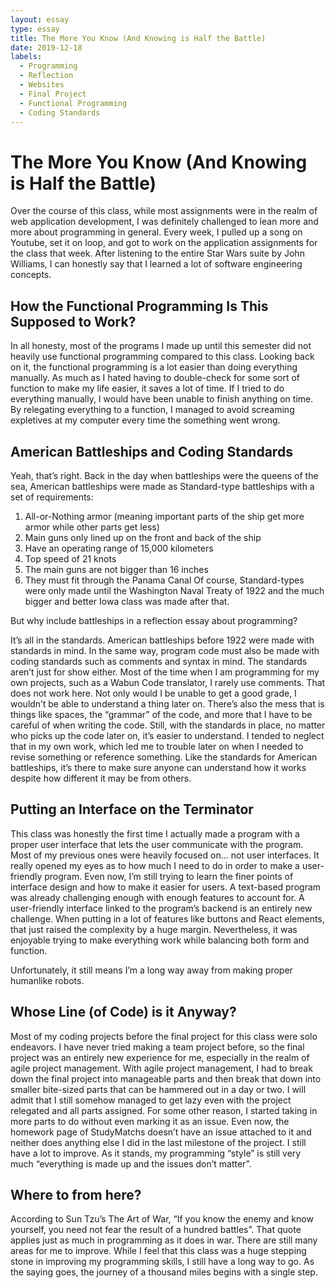 ```yaml
---
layout: essay
type: essay
title: The More You Know (And Knowing is Half the Battle)
date: 2019-12-18
labels:
  - Programming
  - Reflection
  - Websites
  - Final Project
  - Functional Programming
  - Coding Standards
---
```


# The More You Know (And Knowing is Half the Battle)

Over the course of this class, while most assignments were in the realm of web application development, I was definitely challenged to lean more and more about programming in general. Every week, I pulled up a song on Youtube, set it on loop, and got to work on the application assignments for the class that week. After listening to the entire Star Wars suite by John Williams, I can honestly say that I learned a lot of software engineering concepts.

## How the Functional Programming Is This Supposed to Work?

In all honesty, most of the programs I made up until this semester did not heavily use functional programming compared to this class. Looking back on it, the functional programming is a lot easier than doing everything manually. As much as I hated having to double-check for some sort of function to make my life easier, it saves a lot of time. If I tried to do everything manually, I would have been unable to finish anything on time. By relegating everything to a function, I managed to avoid screaming expletives at my computer every time the something went wrong.

## American Battleships and Coding Standards

Yeah, that’s right. Back in the day when battleships were the queens of the sea, American battleships were made as Standard-type battleships with a set of requirements:
1.	All-or-Nothing armor (meaning important parts of the ship get more armor while other parts get less)
2.	Main guns only lined up on the front and back of the ship
3.	Have an operating range of 15,000 kilometers
4.	Top speed of 21 knots
5.	The main guns are not bigger than 16 inches
6.	They must fit through the Panama Canal
Of course, Standard-types were only made until the Washington Naval Treaty of 1922 and the much bigger and better Iowa class was made after that.

But why include battleships in a reflection essay about programming?

It’s all in the standards. American battleships before 1922 were made with standards in mind. In the same way, program code must also be made with coding standards such as comments and syntax in mind. The standards aren’t just for show either. Most of the time when I am programming for my own projects, such as a Wabun Code translator, I rarely use comments. That does not work here. Not only would I be unable to get a good grade, I wouldn’t be able to understand a thing later on. There’s also the mess that is things like spaces, the “grammar” of the code, and more that I have to be careful of when writing the code. Still, with the standards in place, no matter who picks up the code later on, it’s easier to understand. I tended to neglect that in my own work, which led me to trouble later on when I needed to revise something or reference something. Like the standards for American battleships, it’s there to make sure anyone can understand how it works despite how different it may be from others.

## Putting an Interface on the Terminator

This class was honestly the first time I actually made a program with a proper user interface that lets the user communicate with the program. Most of my previous ones were heavily focused on… not user interfaces. It really opened my eyes as to how much I need to do in order to make a user-friendly program. Even now, I’m still trying to learn the finer points of interface design and how to make it easier for users. A text-based program was already challenging enough with enough features to account for. A user-friendly interface linked to the program’s backend is an entirely new challenge. When putting in a lot of features like buttons and React elements, that just raised the complexity by a huge margin. Nevertheless, it was enjoyable trying to make everything work while balancing both form and function.

Unfortunately, it still means I’m a long way away from making proper humanlike robots.

## Whose Line (of Code) is it Anyway?

Most of my coding projects before the final project for this class were solo endeavors. I have never tried making a team project before, so the final project was an entirely new experience for me, especially in the realm of agile project management. With agile project management, I had to break down the final project into manageable parts and then break that down into smaller bite-sized parts that can be hammered out in a day or two. I will admit that I still somehow managed to get lazy even with the project relegated and all parts assigned. For some other reason, I started taking in more parts to do without even marking it as an issue. Even now, the homework page of StudyMatchs doesn’t have an issue attached to it and neither does anything else I did in the last milestone of the project. I still have a lot to improve. As it stands, my programming “style” is still very much “everything is made up and the issues don’t matter”.

## Where to from here?
According to Sun Tzu’s The Art of War, “If you know the enemy and know yourself, you need not fear the result of a hundred battles”. That quote applies just as much in programming as it does in war. There are still many areas for me to improve. While I feel that this class was a huge stepping stone in improving my programming skills, I still have a long way to go. As the saying goes, the journey of a thousand miles begins with a single step.

